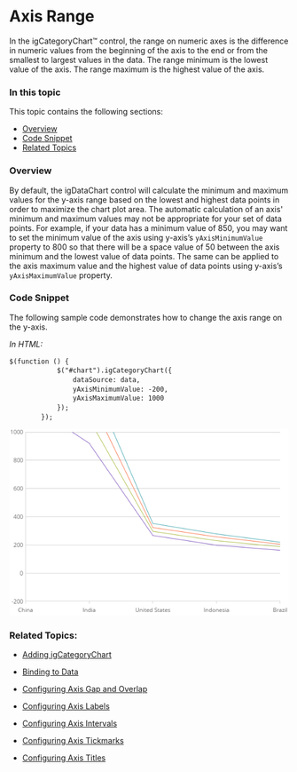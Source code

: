 ﻿<!--
|metadata|
{
    "fileName": "categorychart-configuring-axis-range",
    "controlName": "igCategoryChart",
    "tags": ["API", "CategoryChart", "Axes"]
}
|metadata|
-->

# Axis Range

In the igCategoryChart™ control, the range on numeric axes is the difference in numeric values from the beginning of the axis to the end or from the smallest to largest values in the data. The range minimum is the lowest value of the axis. The range maximum is the highest value of the axis.

### In this topic

This topic contains the following sections:

- [Overview](#overview)
- [Code Snippet](#codesnippet)
- [Related Topics](#relatedtopics)

### <a id="overview"/>Overview
By default, the igDataChart control will calculate the minimum and maximum values for the y-axis range based on the lowest and highest data points in order to maximize the chart plot area. The automatic calculation of an axis' minimum and maximum values may not be appropriate for your set of data points. For example, if your data has a minimum value of 850, you may want to set the minimum value of the axis using y-axis’s `yAxisMinimumValue` property to 800 so that there will be a space value of 50 between the axis minimum and the lowest value of data points. The same can be applied to the axis maximum value and the highest value of data points using y-axis’s `yAxisMaximumValue` property.

### <a id="codesnippet"/>Code Snippet
The following sample code demonstrates how to change the axis range on the y-axis.

*In HTML:*

```html
$(function () {
            $("#chart").igCategoryChart({
                dataSource: data,
                yAxisMinimumValue: -200,
                yAxisMaximumValue: 1000
            });
        });
```

![](images/categorychart-configuring-axis-ranges-01.png)

### <a id="relatedtopics"/> Related Topics:

- [Adding igCategoryChart](categorychart-walkthrough.html)

- [Binding to Data](categorychart-binding-to-data.html)

- [Configuring Axis Gap and Overlap](configuring-axis-gap-and-overlap.html)

- [Configuring Axis Labels](configuring-axis-labels.html)

- [Configuring Axis Intervals](configuring-axis-intervals.html)

- [Configuring Axis Tickmarks](configuring-axis-tickmarks.html)

- [Configuring Axis Titles](configuring-axis-titles.html)